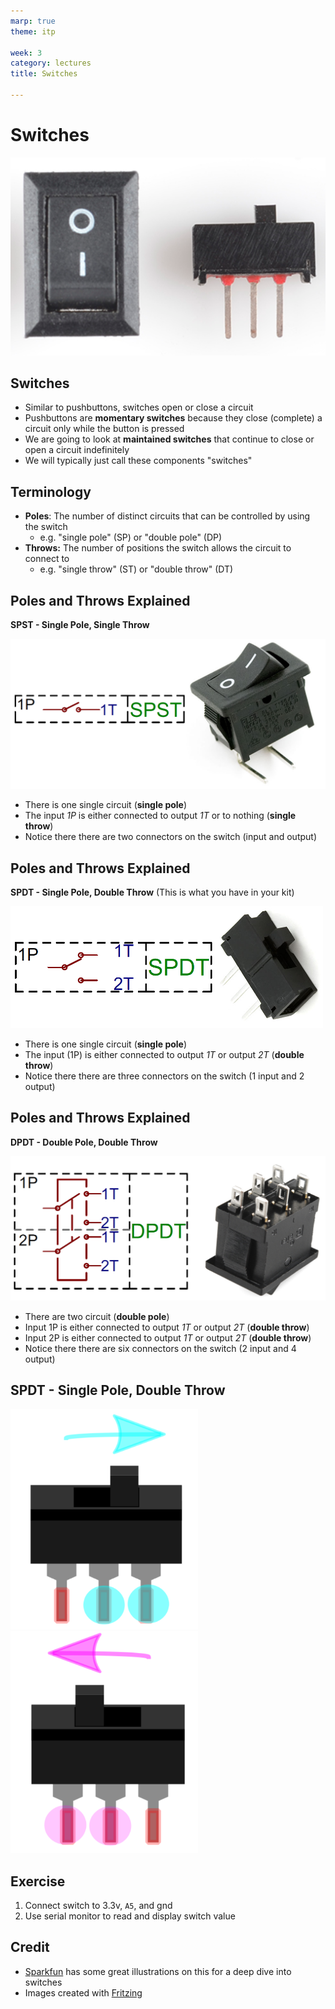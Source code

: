 ```yaml
---
marp: true
theme: itp

week: 3
category: lectures
title: Switches

---
```


<!-- headingDivider: 2 -->

# Switches

<img src="lecture_switches.assets/image-20200710132427002.png" alt="image-20200710132427002" style="width:600px;" />

## Switches

* Similar to pushbuttons, switches open or close a circuit
* Pushbuttons are **momentary switches** because they close (complete) a circuit only while the button is pressed
* We are going to look at **maintained switches** that continue to close or open a circuit indefinitely
* We will typically just call these components "switches"

## Terminology

* **Poles**: The number of distinct circuits that can be controlled by using the switch
  * e.g. "single pole" (SP) or "double pole" (DP)
* **Throws:** The number of positions the switch allows the circuit to connect to
  * e.g. "single throw" (ST) or "double throw" (DT)

## Poles and Throws Explained

**SPST - Single Pole, Single Throw**

<img src="lecture_switches.assets/517ed955ce395f471d000000.png" style="zoom:50%;" />

* There is one single circuit (**single pole**)
* The input *1P* is either connected to output *1T* or to nothing (**single throw**)
* Notice there there are two connectors on the switch (input and output)

## Poles and Throws Explained

**SPDT - Single Pole, Double Throw** (This is what you have in your kit)

<img src="lecture_switches.assets/517edaface395f581d000001.png" alt="https://cdn.sparkfun.com/assets/2/7/c/c/c/517edaface395f581d000001.png" style="width:500px;" />

* There is one single circuit (**single pole**)
* The input (1P) is either connected to output *1T* or output *2T* (**double throw**)
* Notice there there are three connectors on the switch (1 input and 2 output)

## Poles and Throws Explained

**DPDT - Double Pole, Double Throw** 

<img src="lecture_switches.assets/517edbabce395fd51d000000.png" alt="https://cdn.sparkfun.com/assets/6/e/d/9/0/517edbabce395fd51d000000.png" style="widht:500px" />

* There are two circuit (**double pole**)
* Input 1P is either connected to output *1T* or output *2T* (**double throw**)
* Input 2P is either connected to output *1T* or output *2T* (**double throw**)
* Notice there there are six connectors on the switch (2 input and 4 output)

## SPDT - Single Pole, Double Throw

<img src="lecture_switches.assets/image-20200711010114011.png" alt="image-20200711010114011" style="width:300px;" />

<img src="lecture_switches.assets/image-20200711010308308.png" alt="image-20200711010308308" style="width:300px;" />

## Exercise

1. Connect switch to 3.3v, `A5`, and gnd
2. Use serial monitor to read and display switch value

## Credit

- [Sparkfun](https://learn.sparkfun.com/tutorials/switch-basics/all) has some great illustrations on this for a deep dive into switches
- Images created with [Fritzing](https://fritzing.org/home/)

